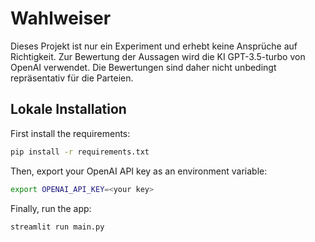 # Wahlweiser

Dieses Projekt ist nur ein Experiment und erhebt keine Ansprüche auf Richtigkeit. Zur Bewertung der Aussagen wird die KI GPT-3.5-turbo von OpenAI verwendet. Die Bewertungen sind daher nicht unbedingt repräsentativ für die Parteien.


## Lokale Installation

First install the requirements:

```bash
pip install -r requirements.txt
```

Then, export your OpenAI API key as an environment variable:

```bash
export OPENAI_API_KEY=<your key>
```

Finally, run the app:

```bash
streamlit run main.py
```
